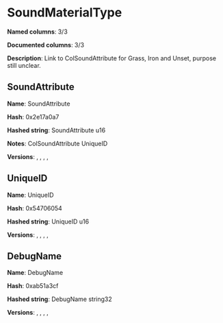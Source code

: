 # SoundMaterialType
**Named columns**: 3/3

**Documented columns**: 3/3

**Description**: Link to ColSoundAttribute for Grass, Iron and Unset, purpose still unclear.
## SoundAttribute

**Name**: SoundAttribute

**Hash**: 0x2e17a0a7

**Hashed string**: SoundAttribute u16

**Notes**: ColSoundAttribute UniqueID

**Versions**: , , , , 

## UniqueID

**Name**: UniqueID

**Hash**: 0x54706054

**Hashed string**: UniqueID u16

**Versions**: , , , , 

## DebugName

**Name**: DebugName

**Hash**: 0xab51a3cf

**Hashed string**: DebugName string32

**Versions**: , , , , 

